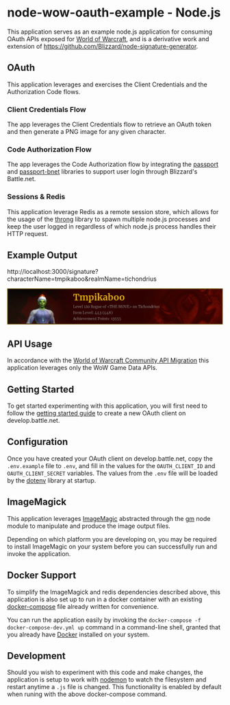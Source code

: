 # node-wow-oauth-example - Node.js

This application serves as an example node.js application for consuming OAuth APIs exposed for [World of Warcraft](https://develop.battle.net/documentation/world-of-warcraft), and is a derivative work and extension of https://github.com/Blizzard/node-signature-generator.

## OAuth

This application leverages and exercises the Client Credentials and the Authorization Code flows.

### Client Credentials Flow

The app leverages the Client Credentials flow to retrieve an OAuth token and then generate a PNG image for any given character.

### Code Authorization Flow

The app leverages the Code Authorization flow by integrating the [passport](http://www.passportjs.org/) and [passport-bnet](https://github.com/Blizzard/passport-bnet) libraries to support user login through Blizzard's Battle.net.

### Sessions & Redis

This application leverage Redis as a remote session store, which allows for the usage of the [throng](https://www.npmjs.com/package/throng) library to spawn multiple node.js processes and keep the user logged in regardless of which node.js process handles their HTTP request.

## Example Output

http://localhost:3000/signature?characterName=tmpikaboo&realmName=tichondrius

![Image of example generated image](./example-signature.png)

## API Usage

In accordance with the [World of Warcraft Community API Migration](https://develop.battle.net/documentation/world-of-warcraft/community-api-migration-status) this application leverages only the WoW Game Data APIs.

## Getting Started

To get started experimenting with this application, you will first need to follow the [getting started guide](https://develop.battle.net/documentation/guides/getting-started) to create a new OAuth client on develop.battle.net.

## Configuration

Once you have created your OAuth client on develop.battle.net, copy the `.env.example` file to `.env`, and fill in the values for the `OAUTH_CLIENT_ID` and `OAUTH_CLIENT_SECRET` variables. The values from the `.env` file will be loaded by the [dotenv](https://www.npmjs.com/package/dotenv) library at startup.

## ImageMagick

This application leverages [ImageMagic](https://imagemagick.org/) abstracted through the [gm](https://www.npmjs.com/package/gm) node module to manipulate and produce the image output files.

Depending on which platform you are developing on, you may be required to install ImageMagic on your system before you can successfully run and invoke the application.

## Docker Support

To simplify the ImageMagick and redis dependencies described above, this application is also set up to run in a docker container with an existing [docker-compose](https://docs.docker.com/compose/) file already written for convenience.

You can run the application easily by invoking the `docker-compose -f docker-compose-dev.yml up` command in a command-line shell, granted that you already have [Docker](https://www.docker.com/products/docker-desktop) installed on your system.

## Development

Should you wish to experiment with this code and make changes, the application is setup to work with [nodemon](https://www.npmjs.com/package/nodemon) to watch the filesystem and restart anytime a `.js` file is changed. This functionality is enabled by default when runing with the above docker-compose command.
